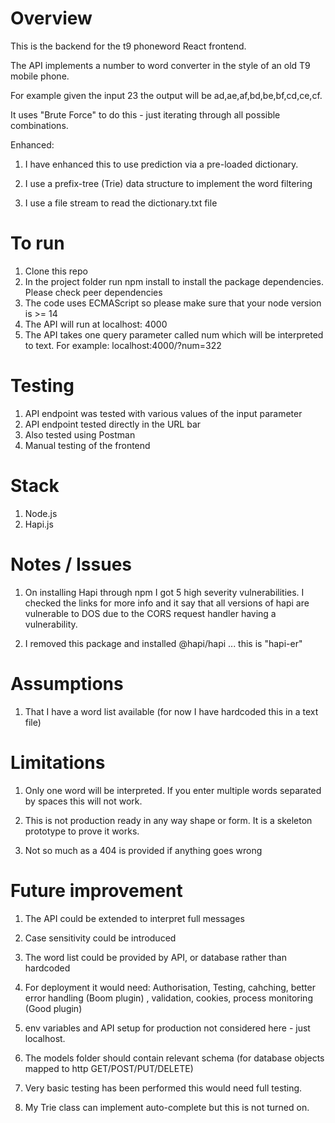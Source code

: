 # Overview

This is the backend for the t9 phoneword React frontend.

The API implements a number to word converter in the style of an old T9 mobile phone.

For example given the input 23 the output will be ad,ae,af,bd,be,bf,cd,ce,cf.

It uses "Brute Force" to do this - just iterating through all possible combinations. 

Enhanced: 
1. I have enhanced this to use prediction via a pre-loaded
dictionary.

1. I use a prefix-tree (Trie) data structure to implement the word filtering

1. I use a file stream to read the dictionary.txt file


# To run

1. Clone this repo
1. In the project folder run npm install to install the package dependencies. Please check peer dependencies
1. The code uses ECMAScript so please make sure that your node version is >= 14
1. The API will run at localhost: 4000
1. The API takes one query parameter called num which will be interpreted to text. For example:
localhost:4000/?num=322


# Testing

1. API endpoint was tested with various values of the input parameter
1. API endpoint tested directly in the URL bar
1. Also tested using Postman
1. Manual testing of the frontend

# Stack

1.  Node.js
1.  Hapi.js

# Notes / Issues

1. On installing Hapi through npm I got 5 high severity vulnerabilities. I checked the links for more info and it say that all versions of hapi are vulnerable to DOS due to the CORS request handler having a vulnerability.

1. I removed this package and installed @hapi/hapi ... this is "hapi-er"

# Assumptions

1. That I have a word list available (for now I have hardcoded this in a text file)

# Limitations

1. Only one word will be interpreted. If you enter multiple words separated by spaces this will not work.

1. This is not production ready in any way shape or form. It is a skeleton prototype to prove it works.

1. Not so much as a 404 is provided if anything goes wrong

# Future improvement

1. The API could be extended to interpret full messages

1. Case sensitivity could be introduced

1. The word list could be provided by API, or database rather than hardcoded

1. For deployment it would need: Authorisation, Testing, cahching, better error handling (Boom plugin) , validation, cookies, process monitoring (Good plugin)

1. env variables and API setup for production not considered here - just localhost. 

1. The models folder should contain relevant schema (for database objects mapped to http GET/POST/PUT/DELETE)

1. Very basic testing has been performed this would need full testing.

1. My Trie class can implement auto-complete but this is not turned on.